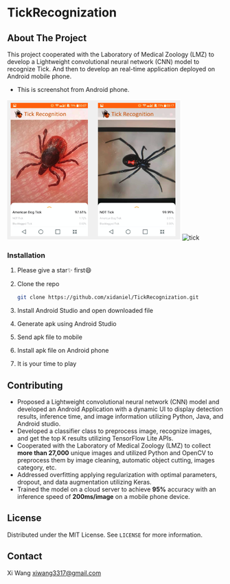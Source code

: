 # TickRecognization


## About The Project
This project cooperated with the Laboratory of Medical Zoology (LMZ) to develop a Lightweight convolutional neural network (CNN) model to recognize Tick. And then to develop an real-time application deployed on Android mobile phone.
- This is screenshot from Android phone.

<img src="tick.png" alt="Pulpit rock" width="404" height="328"> <img src="tickgif.gif" width=210 alt="tick">


<!-- GETTING STARTED -->


### Installation
1. Please give a star✨ first😄

2. Clone the repo

   ```sh
   git clone https://github.com/xidaniel/TickRecognization.git
   ```

3. Install Android Studio and open downloaded file

4. Generate apk using Android Studio

5. Send apk file to mobile

6. Install apk file on Android phone

7. It is your time to play

<!-- USAGE EXAMPLES -->


## Contributing

- Proposed a Lightweight convolutional neural network (CNN) model and developed an Android Application with a dynamic UI to display detection results, inference time, and image information utilizing Python, Java, and Android studio.
- Developed a classifier class to preprocess image, recognize images, and get the top K results utilizing TensorFlow Lite APIs.
- Cooperated with the Laboratory of Medical Zoology (LMZ) to collect **more than 27,000** unique images and utilized Python and OpenCV to preprocess them by image cleaning, automatic object cutting, images category, etc.
- Addressed overfitting applying regularization with optimal parameters, dropout, and data augmentation utilizing Keras.
- Trained the model on a cloud server to achieve **95%** accuracy with an inference speed of **200ms/image** on a mobile phone device.

<!-- LICENSE -->

## License

Distributed under the MIT License. See `LICENSE` for more information.

<!-- CONTACT -->

## Contact

Xi Wang xiwang3317@gmail.com
